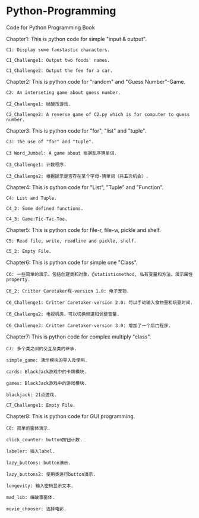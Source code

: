 # Python-Programming
Code for Python Programming Book

Chapter1: This is python code for simple "input & output".

	C1: Display some fanstastic characters.

	C1_Challenge1: Output two foods' names.

	C1_Challenge2: Output the fee for a car.

Chapter2: This is python code for "random" and "Guess Number"-Game.

	C2: An interseting game about guess number.

	C2_Challenge1: 抛硬币游戏.

	C2_Challenge2: A reverse game of C2.py which is for computer to guess number.

Chapter3: This is python code for "for", "list" and "tuple".

	C3: The use of "for" and "tuple".

	C3 Word_Jumbel: A game about 根据乱序猜单词.

	C3_Challenge1: 计数程序.

	C3_Challenge2: 根据提示是否存在某个字母-猜单词（共五次机会）.

Chapter4: This is python code for "List", "Tuple" and "Function".
	
	C4: List and Tuple.

	C4_2: Some defined functions.

	C4_3: Game:Tic-Tac-Toe.

Chapter5: This is python code for file-r, file-w, pickle and shelf.

	C5: Read file, write, readline and pickle, shelf.

	C5_2: Empty File.

Chapter6: This is python code for simple one "Class".

	C6: 一些简单的演示，包括创建类和对象，@statisticmethod, 私有变量和方法，演示属性property.

	C6_2: Critter Caretaker程-version 1.0: 电子宠物.

	C6_Challenge1: Critter Caretaker-version 2.0: 可以手动输入食物量和玩耍时间.

	C6_Challenge2: 电视机类，可以切换频道和调整音量.

	C6_Challenge3: Critter Caretaker-version 3.0: 增加了一个后门程序.

Chapter7: This is python code for complex multiply "class".

	C7: 多个类之间的交互及类的继承.

	simple_game: 演示模块的导入及使用.

	cards: BlackJack游戏中的卡牌模块.

	games: BlackJack游戏中的游戏模块.

	blackjack: 21点游戏.

	C7_Challenge1: Empty File.

Chapter8: This is python code for GUI programming.

	C8: 简单的窗体演示.

	click_counter: button按钮计数.

	labeler: 插入label.

	lazy_buttons: button演示.

	lazy_buttons2: 使用类进行button演示.

	longevity: 输入密码显示文本.

	mad_lib: 编故事窗体.

	movie_chooser: 选择电影.
		

